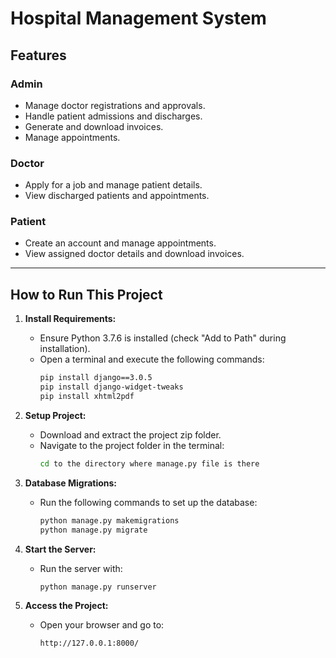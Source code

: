 # Hospital Management System

## Features

### Admin
- Manage doctor registrations and approvals.
- Handle patient admissions and discharges.
- Generate and download invoices.
- Manage appointments.

### Doctor
- Apply for a job and manage patient details.
- View discharged patients and appointments.

### Patient
- Create an account and manage appointments.
- View assigned doctor details and download invoices.

---

## How to Run This Project

1. **Install Requirements:**
   - Ensure Python 3.7.6 is installed (check "Add to Path" during installation).
   - Open a terminal and execute the following commands:
     ```bash
     pip install django==3.0.5
     pip install django-widget-tweaks
     pip install xhtml2pdf
     ```

2. **Setup Project:**
   - Download and extract the project zip folder.
   - Navigate to the project folder in the terminal:
     ```bash
     cd to the directory where manage.py file is there 
     ```

3. **Database Migrations:**
   - Run the following commands to set up the database:
     ```bash
     python manage.py makemigrations
     python manage.py migrate
     ```

4. **Start the Server:**
   - Run the server with:
     ```bash
     python manage.py runserver
     ```

5. **Access the Project:**
   - Open your browser and go to:
     ```
     http://127.0.0.1:8000/
     ```





